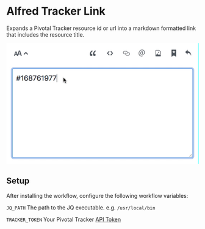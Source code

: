 # Alfred Tracker Link
Expands a Pivotal Tracker resource id or url into a markdown formatted link that includes the resource title.

![Image description](screenshot.gif?raw=true)

## Setup
After installing the workflow, configure the following workflow variables:

`JQ_PATH` The path to the JQ executable.  e.g. `/usr/local/bin`

`TRACKER_TOKEN` Your Pivotal Tracker [API Token](https://www.pivotaltracker.com/profile)
